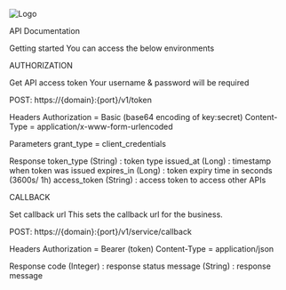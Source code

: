 
![Logo](https://allpremium.co.ke/assets/img/clients/logo-2.png)

API Documentation

Getting started
You can access the below environments

AUTHORIZATION

Get API access token
Your username & password will be required

POST: https://{domain}:{port}/v1/token

Headers
Authorization = Basic (base64 encoding of key:secret)
Content-Type = application/x-www-form-urlencoded

Parameters
grant_type = client_credentials

Response
token_type (String) : token type
issued_at (Long) : timestamp when token was issued
expires_in (Long) : token expiry time in seconds (3600s/ 1h)
access_token (String) : access token to access other APIs

CALLBACK

Set callback url
This sets the callback url for the business.

POST: https://{domain}:{port}/v1/service/callback

Headers
Authorization = Bearer (token)
Content-Type = application/json

Response
code (Integer) : response status
message (String) : response message
